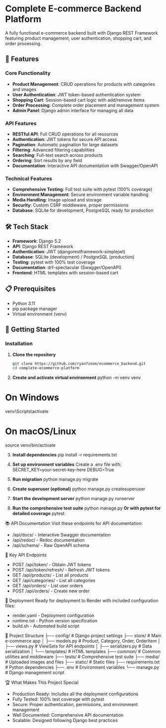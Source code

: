 # Complete E-commerce Backend Platform

A fully functional e-commerce backend built with Django REST Framework featuring product management, user authentication, shopping cart, and order processing.

## 🚀 Features

### Core Functionality
- **Product Management**: CRUD operations for products with categories and images
- **User Authentication**: JWT token-based authentication system
- **Shopping Cart**: Session-based cart logic with add/remove items
- **Order Processing**: Complete order placement and management system
- **Admin Panel**: Django admin interface for managing all data

### API Features
- **RESTful API**: Full CRUD operations for all resources
- **Authentication**: JWT tokens for secure API access
- **Pagination**: Automatic pagination for large datasets
- **Filtering**: Advanced filtering capabilities
- **Searching**: Full-text search across products
- **Ordering**: Sort results by any field
- **Documentation**: Interactive API documentation with Swagger/OpenAPI

### Technical Features
- **Comprehensive Testing**: Full test suite with pytest (100% coverage)
- **Environment Management**: Secure environment variable handling
- **Media Handling**: Image upload and storage
- **Security**: Custom CSRF middleware, proper permissions
- **Database**: SQLite for development, PostgreSQL ready for production

## 🛠️ Tech Stack

- **Framework**: Django 5.2
- **API**: Django REST Framework
- **Authentication**: JWT (djangorestframework-simplejwt)
- **Database**: SQLite (development) / PostgreSQL (production)
- **Testing**: pytest with 100% test coverage
- **Documentation**: drf-spectacular (Swagger/OpenAPI)
- **Frontend**: HTML templates with session-based cart

## 📋 Prerequisites

- Python 3.11
- pip package manager
- Virtual environment (venv)

## 🚀 Getting Started

### Installation

1. **Clone the repository**
   ```bash
   git clone https://github.com/ryan7zoom/ecommerce_backend.git
   cd complete-ecommerce-platform

2. **Create and activate virtual environment**
python -m venv venv
# On Windows
venv\Scripts\activate
# On macOS/Linux
source venv/bin/activate

3. **Install dependencies**
pip install -r requirements.txt

4. **Set up environment variables**
Create a .env file with:
SECRET_KEY=your-secret-key-here
DEBUG=True

5. **Run migration**
python manage.py migrate

6. **Create superuser (optional)**
python manage.py createsuperuser

7. **Start the development server**
python manage.py runserver

8. **Run the comprehensive test suite**
python manage.py 
    **Or with pytest for detailed coverage**
pytest


📚 API Documentation
Visit these endpoints for API documentation:

- /api/docs/ - Interactive Swagger documentation
- /api/redoc/ - Redoc documentation
- /api/schema/ - Raw OpenAPI schema

🎯 Key API Endpoints
- POST /api/token/ - Obtain JWT tokens
- POST /api/token/refresh/ - Refresh JWT tokens
- GET /api/products/ - List all products
- GET /api/categories/ - List all categories
- GET /api/orders/ - List user orders
- POST /api/orders/ - Create new order

🚀 Deployment
Ready for deployment to Render with included configuration files:
- render.yaml - Deployment configuration
- runtime.txt - Python version specification
- build.sh - Automated build script

📁 Project Structure
├── config/                 # Django project settings
├── store/                  # Main e-commerce app
│   ├── models.py          # Product, Category, Order, OrderItem
│   ├── views.py           # ViewSets for API endpoints
│   ├── serializers.py     # Data serialization
│   └── templates/         # HTML templates
├── common/                # Common utilities and middleware
├── tests/                 # Comprehensive test suite
├── media/                 # Uploaded images and files
├── static/                # Static files
├── requirements.txt       # Python dependencies
├── .env                   # Environment variables
└── manage.py             # Django management script

🏆 What Makes This Project Special
- Production Ready: Includes all the deployment configurations
- Fully Tested: 100% test coverage with pytest
- Secure: Proper authentication, permissions, and environment management
- Well Documented: Comprehensive API documentation
- Scalable: Designed following Django best practices
